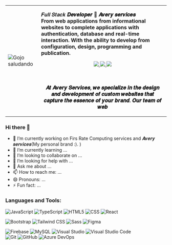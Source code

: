 <table border="0">
	<tr>
		<td>
		<img alt="Gojo saludando" src="https://i.postimg.cc/Px9tTsw5/gojo.gif" />
	</td>
	<td>
			<p> 𝑭𝒖𝒍𝒍 𝑺𝒕𝒂𝒄𝒌 <b> 𝑫𝒆𝒗𝒆𝒍𝒐𝒑𝒆𝒓 💙 𝑨𝒗𝒆𝒓𝒚 𝒔𝒆𝒓𝒗𝒊𝒄𝒆𝒔 </br> From web applications from informational websites to complete applications with authentication, database and real-time interaction. With the ability to develop from configuration, design, programming and publication.  </p>
		<p align="center"> <a href="https://twitter.com"> <img src="https://img.icons8.com/fluent/35/000000/twitter.png" /> </a> <a href="https://www.linkedin.com/in/averyservices/"> <img src="https://img.icons8.com/color/35/000000/linkedin.png" /> </a> <a href="https://www.instagram.com/avery.services/"> <img src="https://img.icons8.com/fluent/35/000000/instagram-new.png" /> </a>
</p>
        </br>
   <p align="center"> 𝑨𝒕 𝑨𝒗𝒆𝒓𝒚 𝑺𝒆𝒓𝒗𝒊𝒄𝒆𝒔, 𝒘𝒆 𝒔𝒑𝒆𝒄𝒊𝒂𝒍𝒊𝒛𝒆 𝒊𝒏 𝒕𝒉𝒆 𝒅𝒆𝒔𝒊𝒈𝒏 𝒂𝒏𝒅 𝒅𝒆𝒗𝒆𝒍𝒐𝒑𝒎𝒆𝒏𝒕 𝒐𝒇 𝒄𝒖𝒔𝒕𝒐𝒎 𝒘𝒆𝒃𝒔𝒊𝒕𝒆𝒔 𝒕𝒉𝒂𝒕 𝒄𝒂𝒑𝒕𝒖𝒓𝒆 𝒕𝒉𝒆 𝒆𝒔𝒔𝒆𝒏𝒄𝒆 𝒐𝒇 𝒚𝒐𝒖𝒓 𝒃𝒓𝒂𝒏𝒅. 𝑶𝒖𝒓 𝒕𝒆𝒂𝒎 𝒐𝒇 𝒘𝒆𝒃 </p>
        
</td>
   </tr>
</table>

### Hi there 👋

- 🔭 I’m currently working on Firs Rate Computing services and 𝑨𝒗𝒆𝒓𝒚 𝒔𝒆𝒓𝒗𝒊𝒄𝒆𝒔(My personal brand :). )
- 🌱 I’m currently learning ...
- 👯 I’m looking to collaborate on ...
- 🤔 I’m looking for help with ...
- 💬 Ask me about ...
- 📫 How to reach me: ...
- 😄 Pronouns: ...
- ⚡ Fun fact: ...


### Languages and Tools:

![JavaScript](https://img.shields.io/static/v1?style=for-the-badge&message=JavaScript&color=222222&logo=JavaScript&logoColor=ECD53F&label=)
![TypeScript](https://img.shields.io/static/v1?style=for-the-badge&message=TypeScript&color=0094F5&logo=TypeScript&logoColor=FFFFFF&label=)
![HTML5](https://img.shields.io/static/v1?style=for-the-badge&message=HTML5&color=F46D01&logo=HTML5&logoColor=FFFFFF&label=)
![CSS](https://img.shields.io/static/v1?style=for-the-badge&message=CSS3&color=0099E5&logo=CSS3&logoColor=FFFFFF&label=)
![React](https://img.shields.io/static/v1?style=for-the-badge&message=React&color=222222&logo=React&logoColor=00B9FF&label=)
<br />

![Bootstrap](https://img.shields.io/static/v1?style=for-the-badge&message=Bootstrap&color=7952B3&logo=Bootstrap&logoColor=FFFFFF&label=)
![Tailwind CSS](https://img.shields.io/static/v1?style=for-the-badge&message=Tailwind+CSS&color=222222&logo=Tailwind+CSS&logoColor=06B6D4&label=)
![Sass](https://img.shields.io/static/v1?style=for-the-badge&message=Sass&color=CC6699&logo=Sass&logoColor=FFFFFF&label=)
![Figma](https://img.shields.io/static/v1?style=for-the-badge&message=Figma&color=F24E1E&logo=Figma&logoColor=FFFFFF&label=)
<br />

![Firebase](https://img.shields.io/static/v1?style=for-the-badge&message=Firebase&color=222222&logo=Firebase&logoColor=FFCA28&label=)
![MySQL](https://img.shields.io/static/v1?style=for-the-badge&message=MySQL&color=4479A1&logo=MySQL&logoColor=FFFFFF&label=)
![Visual Studio](https://img.shields.io/static/v1?style=for-the-badge&message=Visual+Studio&color=5C2D91&logo=Visual+Studio&logoColor=FFFFFF&label=)
![Visual Studio Code](https://img.shields.io/static/v1?style=for-the-badge&message=Visual+Studio+Code&color=007ACC&logo=Visual+Studio+Code&logoColor=FFFFFF&label=)
<br />
![Git](https://img.shields.io/static/v1?style=for-the-badge&message=Git&color=F05032&logo=Git&logoColor=FFFFFF&label=)
![GitHub](https://img.shields.io/static/v1?style=for-the-badge&message=GitHub&color=181717&logo=GitHub&logoColor=FFFFFF&label=)
![Azure DevOps](https://img.shields.io/static/v1?style=for-the-badge&message=Azure+DevOps&color=0078D7&logo=Azure+DevOps&logoColor=FFFFFF&label=)
